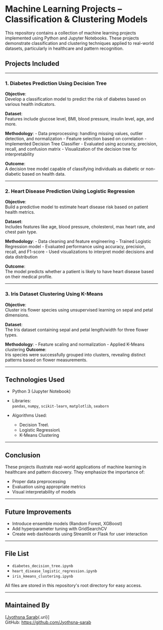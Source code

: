 # Machine Learning Projects – Classification & Clustering Models

This repository contains a collection of machine learning projects implemented using Python and Jupyter Notebooks. These projects demonstrate classification and clustering techniques applied to real-world datasets, particularly in healthcare and pattern recognition.

## Projects Included

------------------------------------------------------------------------

### 1. Diabetes Prediction Using Decision Tree

**Objective**:\
Develop a classification model to predict the risk of diabetes based on various health indicators.

**Dataset**:\
Features include glucose level, BMI, blood pressure, insulin level, age, and more.

**Methodology**: - Data preprocessing: handling missing values, outlier detection, and normalization - Feature selection based on correlation - Implemented Decision Tree Classifier - Evaluated using accuracy, precision, recall, and confusion matrix - Visualization of the decision tree for interpretability

**Outcome**:\
A decision tree model capable of classifying individuals as diabetic or non-diabetic based on health data.

------------------------------------------------------------------------

### 2. Heart Disease Prediction Using Logistic Regression

**Objective**:\
Build a predictive model to estimate heart disease risk based on patient health metrics.

**Dataset**:\
Includes features like age, blood pressure, cholesterol, max heart rate, and chest pain type.

**Methodology**: - Data cleaning and feature engineering - Trained Logistic Regression model - Evaluated performance using accuracy, precision, recall, and F1-score - Used visualizations to interpret model decisions and data distribution

**Outcome**:\
The model predicts whether a patient is likely to have heart disease based on their medical profile.

------------------------------------------------------------------------

### 3. Iris Dataset Clustering Using K-Means

**Objective**:\
Cluster iris flower species using unsupervised learning on sepal and petal dimensions.

**Dataset**:\
The Iris dataset containing sepal and petal length/width for three flower types.

**Methodology**: - Feature scaling and normalization - Applied K-Means clustering 
**Outcome**:\
Iris species were successfully grouped into clusters, revealing distinct patterns based on flower measurements.

------------------------------------------------------------------------

## Technologies Used

-   Python 3 (Jupyter Notebook)

-   Libraries:\
    `pandas`, `numpy`, `scikit-learn`, `matplotlib`, `seaborn`

-   Algorithms Used:

    -   Decision Tree\
    -   Logistic Regression\
    -   K-Means Clustering

------------------------------------------------------------------------

## Conclusion

These projects illustrate real-world applications of machine learning in healthcare and pattern discovery. They emphasize the importance of:

-   Proper data preprocessing
-   Evaluation using appropriate metrics
-   Visual interpretability of models

------------------------------------------------------------------------

## Future Improvements

-   Introduce ensemble models (Random Forest, XGBoost)
-   Add hyperparameter tuning with GridSearchCV
-   Create web dashboards using Streamlit or Flask for user interaction

------------------------------------------------------------------------

## File List

-   `diabetes_decision_tree.ipynb`
-   `heart_disease_logistic_regression.ipynb`
-   `iris_kmeans_clustering.ipynb`

All files are stored in this repository's root directory for easy access.

------------------------------------------------------------------------

## Maintained By

[[Jyothsna Sarab](https://github.com/Jyothsna-sarab){.uri}]\
GitHub: <https://github.com/Jyothsna-sarab>

